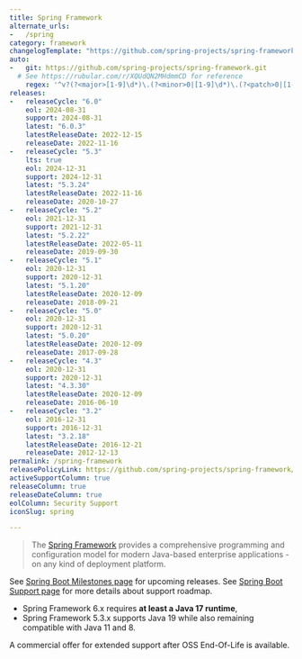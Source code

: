```yaml
---
title: Spring Framework
alternate_urls:
-   /spring
category: framework
changelogTemplate: "https://github.com/spring-projects/spring-framework/releases/tag/v__LATEST__"
auto:
-   git: https://github.com/spring-projects/spring-framework.git
  # See https://rubular.com/r/XQUdQN2MHdmmCD for reference
    regex: '^v?(?<major>[1-9]\d*)\.(?<minor>0|[1-9]\d*)\.(?<patch>0|[1-9]\d*)(\.RELEASE)?$'
releases:
-   releaseCycle: "6.0"
    eol: 2024-08-31
    support: 2024-08-31
    latest: "6.0.3"
    latestReleaseDate: 2022-12-15
    releaseDate: 2022-11-16
-   releaseCycle: "5.3"
    lts: true
    eol: 2024-12-31
    support: 2024-12-31
    latest: "5.3.24"
    latestReleaseDate: 2022-11-16
    releaseDate: 2020-10-27
-   releaseCycle: "5.2"
    eol: 2021-12-31
    support: 2021-12-31
    latest: "5.2.22"
    latestReleaseDate: 2022-05-11
    releaseDate: 2019-09-30
-   releaseCycle: "5.1"
    eol: 2020-12-31
    support: 2020-12-31
    latest: "5.1.20"
    latestReleaseDate: 2020-12-09
    releaseDate: 2018-09-21
-   releaseCycle: "5.0"
    eol: 2020-12-31
    support: 2020-12-31
    latest: "5.0.20"
    latestReleaseDate: 2020-12-09
    releaseDate: 2017-09-28
-   releaseCycle: "4.3"
    eol: 2020-12-31
    support: 2020-12-31
    latest: "4.3.30"
    latestReleaseDate: 2020-12-09
    releaseDate: 2016-06-10
-   releaseCycle: "3.2"
    eol: 2016-12-31
    support: 2016-12-31
    latest: "3.2.18"
    latestReleaseDate: 2016-12-21
    releaseDate: 2012-12-13
permalink: /spring-framework
releasePolicyLink: https://github.com/spring-projects/spring-framework/wiki/Spring-Framework-Versions
activeSupportColumn: true
releaseColumn: true
releaseDateColumn: true
eolColumn: Security Support
iconSlug: spring

---
```


> The [Spring Framework](https://spring.io/projects/spring-framework) provides a comprehensive programming and
> configuration model for modern Java-based enterprise applications - on any kind of deployment platform.

See [Spring Boot Milestones page](https://github.com/spring-projects/spring-framework/milestones) for upcoming releases.
See [Spring Boot Support page](https://spring.io/projects/spring-framework#support) for more details about support
roadmap.

- Spring Framework 6.x requires **at least a Java 17 runtime**,
- Spring Framework 5.3.x supports Java 19 while also remaining compatible with Java 11 and 8.

A commercial offer for extended support after OSS End-Of-Life is available.
